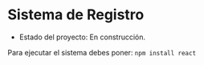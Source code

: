 <h1>Sistema de Registro </h1>

- Estado del proyecto: En construcción.

Para ejecutar el sistema debes poner:
```npm install react```

